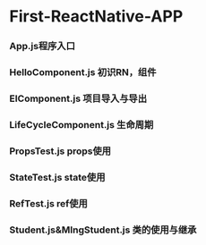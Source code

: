 # First-ReactNative-APP     
### App.js程序入口    
### HelloComponent.js 初识RN，组件    
### EIComponent.js 项目导入与导出    
### LifeCycleComponent.js 生命周期    
### PropsTest.js props使用    
### StateTest.js state使用    
### RefTest.js ref使用    
### Student.js&MIngStudent.js 类的使用与继承 


